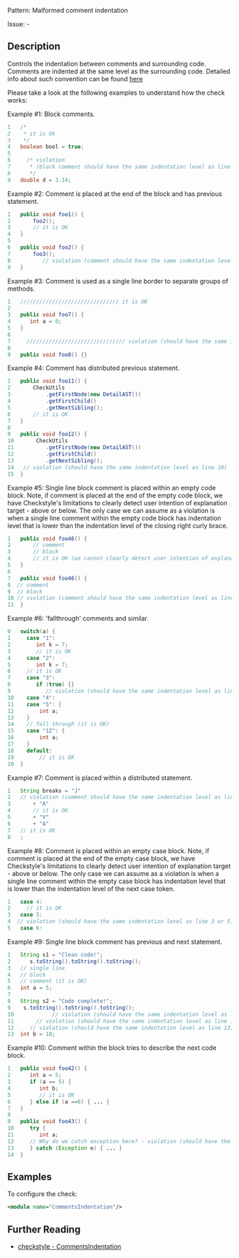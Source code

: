 Pattern: Malformed comment indentation

Issue: -

## Description

Controls the indentation between comments and surrounding code. Comments are indented at the same level as the surrounding code. Detailed info about such convention can be found [here](http://checkstyle.sourceforge.net/reports/google-java-style-20170228.html#s4.8.6.1-block-comment-style)

Please take a look at the following examples to understand how the check works:

Example #1: Block comments.


```java
1   /*
2    * it is Ok
3    */
4   boolean bool = true;
5
6     /* violation
7      * (block comment should have the same indentation level as line 9)
8      */
9   double d = 3.14;
```
        

Example #2: Comment is placed at the end of the block and has previous statement.


```java
1   public void foo1() {
2       foo2();
3       // it is OK
4   }
5
6   public void foo2() {
7       foo3();
8          // violation (comment should have the same indentation level as line 7)
9   }
```
        

Example #3: Comment is used as a single line border to separate groups of methods.


```java
1   /////////////////////////////// it is OK
2
3   public void foo7() {
4      int a = 0;
5   }
6
7     /////////////////////////////// violation (should have the same indentation level as line 9)
8
9   public void foo8() {}
```
        

Example #4: Comment has distributed previous statement.


```java
1   public void foo11() {
2       CheckUtils
3           .getFirstNode(new DetailAST())
4           .getFirstChild()
5           .getNextSibling();
6       // it is OK
7   }
8
9   public void foo12() {
10       CheckUtils
11          .getFirstNode(new DetailAST())
12          .getFirstChild()
13          .getNextSibling();
14   // violation (should have the same indentation level as line 10)
15  }
```
        

Example #5: Single line block comment is placed within an empty code block. Note, if comment is placed at the end of the empty code block, we have Checkstyle's limitations to clearly detect user intention of explanation target - above or below. The only case we can assume as a violation is when a single line comment within the empty code block has indentation level that is lower than the indentation level of the closing right curly brace. 


```java
1   public void foo46() {
2       // comment
3       // block
4       // it is OK (we cannot clearly detect user intention of explanation target)
5   }
6
7   public void foo46() {
8  // comment
9  // block
10 // violation (comment should have the same indentation level as line 11)
11  }
```
        

Example #6: 'fallthrough' comments and similar.


```java
0   switch(a) {
1     case "1":
2        int k = 7;
3        // it is OK
4     case "2":
5        int k = 7;
6     // it is OK
7     case "3":
8        if (true) {}
9           // violation (should have the same indentation level as line 8 or 10)
10    case "4":
11    case "5": {
12        int a;
13    }
14    // fall through (it is OK)
15    case "12": {
16        int a;
17    }
18    default:
19        // it is OK
20  }
```
        

Example #7: Comment is placed within a distributed statement.


```java
1   String breaks = "J"
2   // violation (comment should have the same indentation level as line 3)
3       + "A"
4       // it is OK
5       + "V"
6       + "A"
7   // it is OK
8   ;
```
        

Example #8: Comment is placed within an empty case block. Note, if comment is placed at the end of the empty case block, we have Checkstyle's limitations to clearly detect user intention of explanation target - above or below. The only case we can assume as a violation is when a single line comment within the empty case block has indentation level that is lower than the indentation level of the next case token. 


```java
1   case 4:
2     // it is OK
3   case 5:
4  // violation (should have the same indentation level as line 3 or 5)
5   case 6:
```
        

Example #9: Single line block comment has previous and next statement.


```java
1   String s1 = "Clean code!";
2      s.toString().toString().toString();
3   // single line
4   // block
5   // comment (it is OK)
6   int a = 5;
7
8   String s2 = "Code complete!";
9    s.toString().toString().toString();
10            // violation (should have the same indentation level as line 11)
11       // violation (should have the same indentation level as line 12)
12     // violation (should have the same indentation level as line 13)
13  int b = 18;
```
        

Example #10: Comment within the block tries to describe the next code block.


```java
1   public void foo42() {
2      int a = 5;
3      if (a == 5) {
4         int b;
5         // it is OK
6      } else if (a ==6) { ... }
7   }
8
9   public void foo43() {
10     try {
11        int a;
12     // Why do we catch exception here? - violation (should have the same indentation as line 11)
13     } catch (Exception e) { ... }
14  }
```
        

## Examples

To configure the check:


```xml
<module name="CommentsIndentation"/>
```

## Further Reading

* [checkstyle - CommentsIndentation](http://checkstyle.sourceforge.net/config_misc.html#CommentsIndentation)
